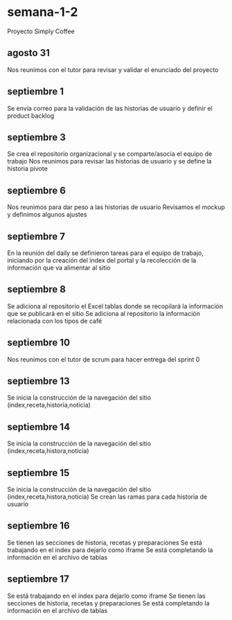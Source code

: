 # semana-1-2
Proyecto Simply Coffee

## agosto 31

Nos reunimos con el tutor para revisar y validar el enunciado del proyecto

## septiembre 1

Se envía correo para la validación de las historias de usuario y definir el product backlog

## septiembre 3

Se crea el repositorio organizacional y se comparte/asocia el equipo de trabajo
Nos reunimos para revisar las historias de usuario y se define la historia pivote

## septiembre 6

Nos reunimos para dar peso a las historias de usuario
Revisamos el mockup y definimos algunos ajustes

## septiembre 7

En la reunión del daily se definieron tareas para el equipo de trabajo, iniciando por la creación del index del portal y la recolección de la información que va alimentar al sitio

## septiembre 8

Se adiciona al repositorio el Excel tablas donde se recopilará la información que se publicará en el sitio
Se adiciona al repositorio la información relacionada con los tipos de café

## septiembre 10

Nos reunimos con el tutor de scrum para hacer entrega del sprint 0

## septiembre 13

Se inicia la construcción de la navegación del sitio (index,receta,historía,noticia)

## septiembre 14

Se inicia la construcción de la navegación del sitio (index,receta,histora,noticia)

## septiembre 15

Se inicia la construcción de la navegación del sitio (index,receta,histora,noticia)
Se crean las ramas para cada historia de usuario

## septiembre 16

Se tienen las secciones de historia, recetas y preparaciones
Se está trabajando en el index para dejarlo como iframe
Se está completando la información en el archivo de tablas

## septiembre 17

Se está trabajando en el index para dejarlo como iframe
Se tienen las secciones de historia, recetas y preparaciones
Se está completando la información en el archivo de tablas
